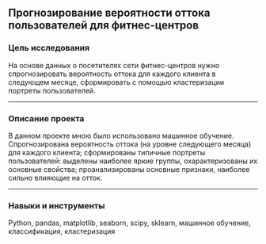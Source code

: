 ## Прогнозирование вероятности оттока пользователей для фитнес-центров ##




### Цель исследования

На основе данных о посетителях сети фитнес-центров нужно спрогнозировать вероятность оттока для каждого клиента в следующем месяце, сформировать с помощью кластеризации портреты пользователей.

---

### Описание проекта

В данном проекте мною было использовано машинное обучение. Спрогнозирована вероятность оттока (на уровне следующего месяца) для каждого клиента; сформированы типичные портреты пользователей: выделены наиболее яркие группы, охарактеризованы их основные свойства; проанализированы основные признаки, наиболее сильно влияющие на отток.

---

### Навыки и инструменты

Python, pandas, matplotlib, seaborn, scipy, sklearn, машинное обучение, классификация, кластеризация
